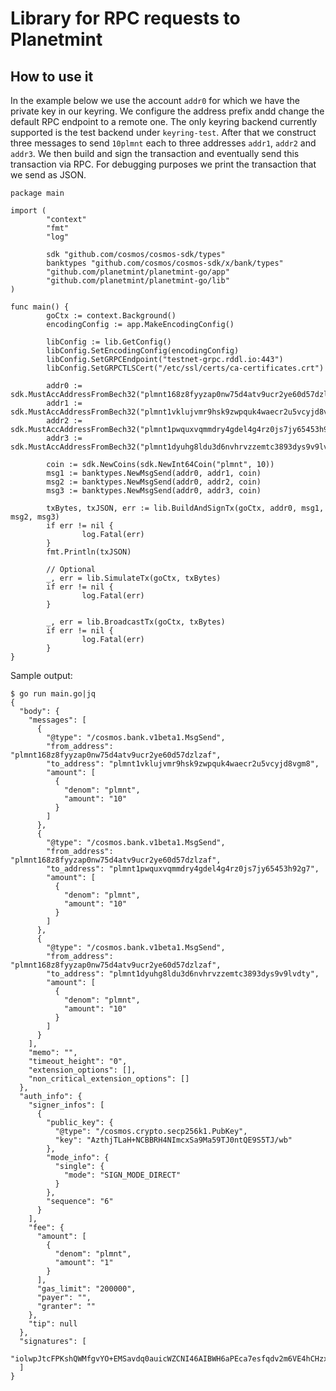 # Library for RPC requests to Planetmint

## How to use it

In the example below we use the account `addr0` for which we have the private key in our keyring.
We configure the address prefix andd change the default RPC endpoint to a remote one.
The only keyring backend currently supported is the test backend under `keyring-test`.
After that we construct three messages to send `10plmnt` each to three addresses `addr1`, `addr2` and `addr3`.
We then build and sign the transaction and eventually send this transaction via RPC.
For debugging purposes we print the transaction that we send as JSON.

```
package main

import (
        "context"
        "fmt"
        "log"

        sdk "github.com/cosmos/cosmos-sdk/types"
        banktypes "github.com/cosmos/cosmos-sdk/x/bank/types"
        "github.com/planetmint/planetmint-go/app"
        "github.com/planetmint/planetmint-go/lib"
)

func main() {
        goCtx := context.Background()
        encodingConfig := app.MakeEncodingConfig()

        libConfig := lib.GetConfig()
        libConfig.SetEncodingConfig(encodingConfig)
        libConfig.SetGRPCEndpoint("testnet-grpc.rddl.io:443")
        libConfig.SetGRPCTLSCert("/etc/ssl/certs/ca-certificates.crt")

        addr0 := sdk.MustAccAddressFromBech32("plmnt168z8fyyzap0nw75d4atv9ucr2ye60d57dzlzaf")
        addr1 := sdk.MustAccAddressFromBech32("plmnt1vklujvmr9hsk9zwpquk4waecr2u5vcyjd8vgm8")
        addr2 := sdk.MustAccAddressFromBech32("plmnt1pwquxvqmmdry4gdel4g4rz0js7jy65453h92g7")
        addr3 := sdk.MustAccAddressFromBech32("plmnt1dyuhg8ldu3d6nvhrvzzemtc3893dys9v9lvdty")

        coin := sdk.NewCoins(sdk.NewInt64Coin("plmnt", 10))
        msg1 := banktypes.NewMsgSend(addr0, addr1, coin)
        msg2 := banktypes.NewMsgSend(addr0, addr2, coin)
        msg3 := banktypes.NewMsgSend(addr0, addr3, coin)

        txBytes, txJSON, err := lib.BuildAndSignTx(goCtx, addr0, msg1, msg2, msg3)
        if err != nil {
                log.Fatal(err)
        }
        fmt.Println(txJSON)

        // Optional
        _, err = lib.SimulateTx(goCtx, txBytes)
        if err != nil {
                log.Fatal(err)
        }

        _, err = lib.BroadcastTx(goCtx, txBytes)
        if err != nil {
                log.Fatal(err)
        }
}
```

Sample output:
```
$ go run main.go|jq
{
  "body": {
    "messages": [
      {
        "@type": "/cosmos.bank.v1beta1.MsgSend",
        "from_address": "plmnt168z8fyyzap0nw75d4atv9ucr2ye60d57dzlzaf",
        "to_address": "plmnt1vklujvmr9hsk9zwpquk4waecr2u5vcyjd8vgm8",
        "amount": [
          {
            "denom": "plmnt",
            "amount": "10"
          }
        ]
      },
      {
        "@type": "/cosmos.bank.v1beta1.MsgSend",
        "from_address": "plmnt168z8fyyzap0nw75d4atv9ucr2ye60d57dzlzaf",
        "to_address": "plmnt1pwquxvqmmdry4gdel4g4rz0js7jy65453h92g7",
        "amount": [
          {
            "denom": "plmnt",
            "amount": "10"
          }
        ]
      },
      {
        "@type": "/cosmos.bank.v1beta1.MsgSend",
        "from_address": "plmnt168z8fyyzap0nw75d4atv9ucr2ye60d57dzlzaf",
        "to_address": "plmnt1dyuhg8ldu3d6nvhrvzzemtc3893dys9v9lvdty",
        "amount": [
          {
            "denom": "plmnt",
            "amount": "10"
          }
        ]
      }
    ],
    "memo": "",
    "timeout_height": "0",
    "extension_options": [],
    "non_critical_extension_options": []
  },
  "auth_info": {
    "signer_infos": [
      {
        "public_key": {
          "@type": "/cosmos.crypto.secp256k1.PubKey",
          "key": "AzthjTLaH+NCBBRH4NImcxSa9Ma59TJ0ntQE9S5TJ/wb"
        },
        "mode_info": {
          "single": {
            "mode": "SIGN_MODE_DIRECT"
          }
        },
        "sequence": "6"
      }
    ],
    "fee": {
      "amount": [
        {
          "denom": "plmnt",
          "amount": "1"
        }
      ],
      "gas_limit": "200000",
      "payer": "",
      "granter": ""
    },
    "tip": null
  },
  "signatures": [
    "iolwpJtcFPKshQWMfgvYO+EMSavdq0auicWZCNI46AIBWH6aPEca7esfqdv2m6VE4hCHzxCNx58wnfVNnutEEQ=="
  ]
}
```
